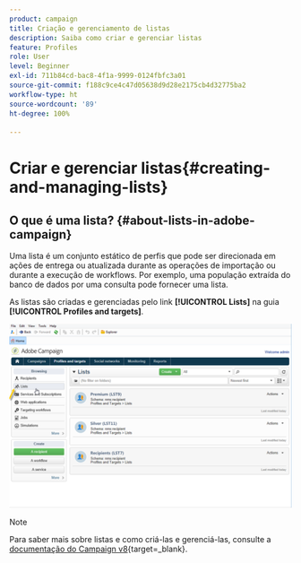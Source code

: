 ```yaml
---
product: campaign
title: Criação e gerenciamento de listas
description: Saiba como criar e gerenciar listas
feature: Profiles
role: User
level: Beginner
exl-id: 711b84cd-bac8-4f1a-9999-0124fbfc3a01
source-git-commit: f188c9ce4c47d05638d9d28e2175cb4d32775ba2
workflow-type: ht
source-wordcount: '89'
ht-degree: 100%

---
```


# Criar e gerenciar listas{#creating-and-managing-lists}



## O que é uma lista? {#about-lists-in-adobe-campaign}

Uma lista é um conjunto estático de perfis que pode ser direcionada em ações de entrega ou atualizada durante as operações de importação ou durante a execução de workflows. Por exemplo, uma população extraída do banco de dados por uma consulta pode fornecer uma lista.

As listas são criadas e gerenciadas pelo link **[!UICONTROL Lists]** na guia **[!UICONTROL Profiles and targets]**.

![](assets/s_ncs_user_interface_group_link.png)

>[!NOTE]
>
>Para saber mais sobre listas e como criá-las e gerenciá-las, consulte a [documentação do Campaign v8](https://experienceleague.adobe.com/pt-br/docs/campaign/campaign-v8/audience/create-audiences/create-audiences){target=_blank}.

<!--
Two types of lists are available in Adobe Campaign:

* **[!UICONTROL Group]** type: The **[!UICONTROL Group]** type lists belong to a **static** list of people selected according to specific criteria. The list is like a snapshot of a set of profiles. Please note that it is not updated automatically in the event of profiles being added to the database.

  For more information on how to create a **[!UICONTROL Group]** type list, refer to this [page](#creating-a-profile-list-from-a-group).

* **[!UICONTROL List]** type: The **[!UICONTROL List]** type lists allows you to use workflows to create and manage lists. These will be specific lists resulting from data imports, that can be updated via the dedicated **[!UICONTROL List update]** workflow activity.

  Unlike the **[!UICONTROL Group]** type list, this type list can be automatically updated with a **[!UICONTROL Scheduler]** activity. Note that For an example on how to create **[!UICONTROL List]** type lists, refer to [this page](../../workflow/using/list-update.md).

![](assets/do-not-localize/how-to-video.png) [Discover this feature in video](#create-list-video)

## Create a profile list from a group {#creating-a-profile-list-from-a-group}

**[!UICONTROL Group]** type lists created via the **[!UICONTROL Profiles and targets]** link must be based on the default Adobe Campaign profile table (nms:recipient).

>[!NOTE]
>
>To create lists containing other types of data, you must run a workflow. For example, by using a query on the visitor table then updating the list, you can create a visitor list. For more information on workflows, refer to [this section](../../workflow/using/about-workflows.md).

To create a new **[!UICONTROL Group]** type list, apply the following steps:

1. Click the **[!UICONTROL Create]** button and select **[!UICONTROL New list]**.

   ![](assets/s_ncs_user_new_group.png)

1. Enter the information in the **[!UICONTROL Edit]** tab of the list creation window.

    * Enter the list name in the **[!UICONTROL Label]** field and, if necessary, change the internal name.
    * Add a description for this list.
    * You can specify an expiration date: when this date is reached, the list is purged and automatically deleted.
    
      ![](assets/list_expiration_date.png)

1. In the **[!UICONTROL Content]** tab, click **[!UICONTROL Add]** to select the profiles belonging to the list.

   ![](assets/s_ncs_user_add_group.png)

1. Click **[!UICONTROL Save]** to save the list. It is then added to the overview of lists.

You can create new profiles directly from the 'add profiles' window by clicking **[!UICONTROL Create]**. The profile will be added to the database.

![](assets/s_ncs_user_new_recipient_from_group.png)

The profile list can be configured just like other lists. See [this section](../../platform/using/adobe-campaign-workspace.md#configuring-lists).

## Link data to a list {#linking-data-to-a-list}

>[!NOTE]
>
>Linking data to a list can only been done with a **[!UICONTROL Group]** type list.

The profiles of a set of profiles can be filtered and linked to a list. Delivery actions may then be sent to this list, to target profiles. To group profiles:

1. Select profiles and right-click. 
1. Select **[!UICONTROL Actions > Associate selection with a list...]**.

   ![](assets/s_ncs_user_add_selection_to_group.png)

1. Select the desired list or create a new list using the **[!UICONTROL Create]** button, then click **[!UICONTROL Next]**.

   ![](assets/s_ncs_user_add_selection_to_group_2.png)

1. Click the **[!UICONTROL Start]** button.

   ![](assets/s_ncs_user_add_selection_to_group_3.png)

The **[!UICONTROL Recreate the list]** option deletes the earlier content from the list. This mode is optimized since no query is needed to verify whether the profiles are already linked to the list.

If you uncheck the **[!UICONTROL No trace of this job is saved in the database]** option, you can select (or create) the execution folder where the information linked to this process will be stored.

The upper section of the window lets you monitor execution. The **[!UICONTROL Stop]** button lets you stop the process. Contacts already processed will be linked to the list.

You can monitor the process via the **[!UICONTROL Lists]** tab on the profiles concerned by this operation:

![](assets/s_ncs_user_add_selection_to_group_4.png)

You can also edit the list via the Adobe Campaign home page: click the **[!UICONTROL Profiles and Targets > Lists]** menu and select the concerned list. The **[!UICONTROL Content]** tab shows the profiles linked to this list.

![](assets/s_ncs_user_add_selection_to_group_5.png)

## Remove a profile from a list {#removing-a-profile-from-a-list}

To remove a profile from a list, you can:

* Edit the list, select the profile in the **[!UICONTROL Content]** tab, then click the **[!UICONTROL Delete]** icon.

  ![](assets/list_remove_a_recipient.png)

* Edit the profile, click the **[!UICONTROL List]** tab, then click the **[!UICONTROL Delete]** icon. 

  ![](assets/recipient_remove_a_list.png)

## Delete a list of profiles {#deleting-a-list-of-profiles}

You can delete one or more lists from the group list in the Adobe Campaign tree. To do this, edit the tree via the **[!UICONTROL Advanced > Explorer]** link in the Adobe Campaign home page. Select the group(s) concerned and right-click. Select **[!UICONTROL Delete]**. A warning message asks you to confirm the deletion.

>[!NOTE]
>
>When you delete a list, the profiles on the list are not affected but the data in their profile is updated.

## Tutorial video {#create-list-video}

### How to create a list of recipients

A list is a static set of recipients that can be targeted in delivery actions or updated during import operations or during workflow execution. A list of recipients is also referred to as audience.

Learn how to create an audience by configuring a list of recipients from the Explorer.

>[!VIDEO](https://video.tv.adobe.com/v/25602/quality=12)

### How use a workflow to create a list of recipients {#create-list-in-a-wf-video}

Learn how create a workflow in order to target recipients and how to make it recurring before using the list in an email target.

>[!VIDEO](https://video.tv.adobe.com/v/25603?quality=12)

Additional Campaign Classic how-to videos are available [here](https://experienceleague.adobe.com/docs/campaign-classic-learn/tutorials/overview.html?lang=pt-BR).

-->